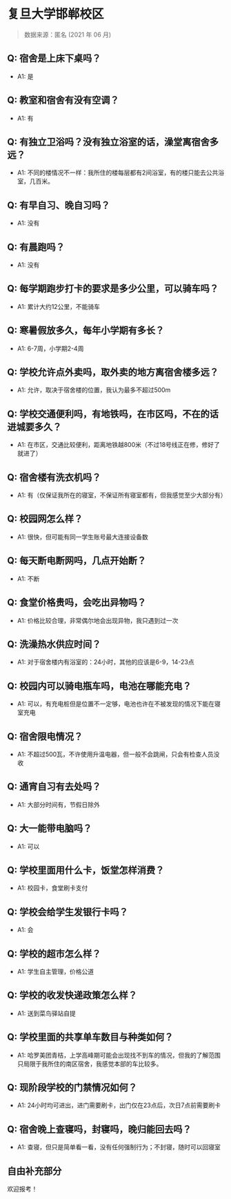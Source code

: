 # 复旦大学邯郸校区

> 数据来源：匿名 (2021 年 06 月)

## Q: 宿舍是上床下桌吗？

- A1: 是

## Q: 教室和宿舍有没有空调？

- A1: 有

## Q: 有独立卫浴吗？没有独立浴室的话，澡堂离宿舍多远？

- A1: 不同的楼情况不一样：我所住的楼每层都有2间浴室，有的楼只能去公共浴室，几百米。

## Q: 有早自习、晚自习吗？

- A1: 没有

## Q: 有晨跑吗？

- A1: 没有

## Q: 每学期跑步打卡的要求是多少公里，可以骑车吗？

- A1: 累计大约12公里，不能骑车

## Q: 寒暑假放多久，每年小学期有多长？

- A1: 6-7周，小学期2-4周

## Q: 学校允许点外卖吗，取外卖的地方离宿舍楼多远？

- A1: 允许，取决于宿舍楼的位置，我认为最多不超过500m

## Q: 学校交通便利吗，有地铁吗，在市区吗，不在的话进城要多久？

- A1: 在市区，交通比较便利，距离地铁越800米（不过18号线正在修，修好了就进了）

## Q: 宿舍楼有洗衣机吗？

- A1: 有（仅保证我所在的寝室，不保证所有寝室都有，但我感觉至少大部分有）

## Q: 校园网怎么样？

- A1: 很快，但可能有同一学生账号最大连接设备数

## Q: 每天断电断网吗，几点开始断？

- A1: 不断

## Q: 食堂价格贵吗，会吃出异物吗？

- A1: 价格比较合理，非常偶尔地会出现异物，我只遇到过一次

## Q: 洗澡热水供应时间？

- A1: 对于宿舍楼内有浴室的：24小时，其他的应该是6-9，14-23点

## Q: 校园内可以骑电瓶车吗，电池在哪能充电？

- A1: 可以，有充电桩但是位置不一定够，电池也许在不被发现的情况下能在寝室充电

## Q: 宿舍限电情况？

- A1: 不超过500瓦，不许使用升温电器，但一般不会跳闸，只会有检查人员没收

## Q: 通宵自习有去处吗？

- A1: 大部分时间有，节假日除外

## Q: 大一能带电脑吗？

- A1: 可以

## Q: 学校里面用什么卡，饭堂怎样消费？

- A1: 校园卡，食堂刷卡支付

## Q: 学校会给学生发银行卡吗？

- A1: 会

## Q: 学校的超市怎么样？

- A1: 学生自主管理，价格公道

## Q: 学校的收发快递政策怎么样？

- A1: 送到菜鸟驿站自提

## Q: 学校里面的共享单车数目与种类如何？

- A1: 哈罗美团青桔，上学高峰期可能会出现找不到车的情况，但我的了解范围只局限于我所住的南区宿舍，我感觉本部的车比较多。

## Q: 现阶段学校的门禁情况如何？

- A1: 24小时均可进出，进门需要刷卡，出门仅在23点后，次日7点前需要刷卡

## Q: 宿舍晚上查寝吗，封寝吗，晚归能回去吗？

- A1: 查寝，但只是简单看一看，没有任何强制行为；不封寝，随时可以回寝室

## 自由补充部分

欢迎报考！